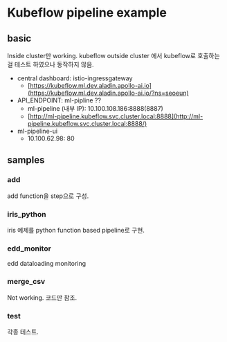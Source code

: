 # Kubeflow pipeline example

## basic
Inside cluster만 working. 
kubeflow outside cluster 에서 kubeflow로 호출하는 걸 테스트 하였으나 동작하지 않음.
- central dashboard: istio-ingressgateway
    - [https://kubeflow.ml.dev.aladin.apollo-ai.io](https://kubeflow.ml.dev.aladin.apollo-ai.io/?ns=seoeun)
- API_ENDPOINT: ml-pipline ??
    - ml-pipeline (내부  IP): 10.100.108.186:8888(8887)
    - [http://ml-pipeline.kubeflow.svc.cluster.local:8888](http://ml-pipeline.kubeflow.svc.cluster.local:8888/)
- ml-pipeline-ui
    - 10.100.62.98: 80

## samples
### add
add function을 step으로 구성.

### iris_python
iris 예제를 python function based pipeline로 구현. 

### edd_monitor
edd dataloading monitoring

### merge_csv
Not working. 코드만 참조.

### test
각종 테스트.
 
